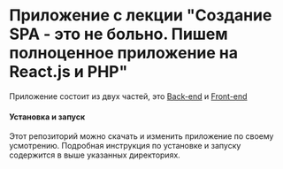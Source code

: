 Приложение с лекции "Создание SPA - это не больно. Пишем полноценное приложение на React.js и PHP"
===

Приложение состоит из двух частей, это [Back-end](./conference.backend) и [Front-end](./conference.frontend)

#### Установка и запуск
Этот репозиторий можно скачать и изменить приложение по своему усмотрению.
Подробная инструкция по установке и запуску содержится в выше указанных директориях.